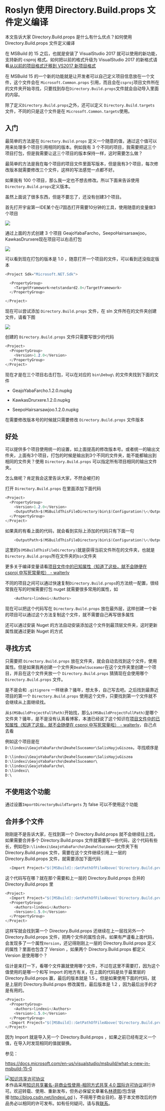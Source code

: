 # Roslyn 使用 Directory.Build.props 文件定义编译

本文告诉大家 Directory.Build.props 是什么有什么优点？如何使用 Directory.Build.props 文件定义编译

<!--more-->
<!-- CreateTime:2019/11/29 8:58:55 -->

<!-- csdn -->
<!-- 标签：Roslyn,MSBuild,编译器 -->

在 MSBuild 的 15 之后，也就是安装了 VisualStudio 2017 就可以使用的新功能，支持新的 csproj 格式。如何把以前的格式升级为 VisualStudio 2017 的新格式请看[从以前的项目格式迁移到 VS2017 新项目格式](https://blog.lindexi.com/post/%E4%BB%8E%E4%BB%A5%E5%89%8D%E7%9A%84%E9%A1%B9%E7%9B%AE%E6%A0%BC%E5%BC%8F%E8%BF%81%E7%A7%BB%E5%88%B0-VS2017-%E6%96%B0%E9%A1%B9%E7%9B%AE%E6%A0%BC%E5%BC%8F.html )

在 MSBuild 15 的一个新的功能就是让开发者可以自己定义项目信息放在一个文件，这个文件会在 `Microsoft.Common.props` 引用，而且会在`csproj`项目文件所在的文件夹开始寻找，只要找到存在`Directory.Build.props`文件就会自动导入里面的内容。

除了定义`Directory.Build.props`之外，还可以定义 `Directory.Build.targets` 文件，不同的只是这个文件是在 `Microsoft.Common.targets`使用。

## 入门

最简单的方法是在 `Directory.Build.props` 定义一个随意的值，通过这个值可以用来处理多个项目引用相同的版本。例如我有 3 个不同的项目，我需要把这三个项目打包，但是我需要让这三个项目的版本保持一样，这时需要怎么做？

最简单的方法是我在每个项目的项目文件里面写版本，但是我有3个项目，每次修改版本就需要修改三个文件，这样的写法感觉一点都不好。

如果我有 100 个项目，那么我一定也不想去修改。所以下面来告诉使用`Directory.Build.props`定义版本。

虽然上面说了很多东西，但是不要忘了，还没有创建3个项目。

首先打开宇宙第一IDE某个在i7固态打开需要10分钟的工具，使用随意的变量做3个项目

![](http://image.acmx.xyz/lindexi%2F20187181240279015.jpg)

<!-- ![](image/Roslyn 使用 Directory.Build.props 文件定义编译/Roslyn 使用 Directory.Build.props 文件定义编译0.png) -->


通过上面的方式创建 3 个项目 GeajoYabaFarcho，SeepoHairsarsawjoo，KawkasDrurxere现在项目可以右击打包

![](http://image.acmx.xyz/lindexi%2F20187181242241337.jpg)

<!-- ![](image/Roslyn 使用 Directory.Build.props 文件定义编译/Roslyn 使用 Directory.Build.props 文件定义编译1.png) -->

可以看到现在打包的版本是 1.0 ，随意打开一个项目的文件，可以看到还没指定版本

```csharp
<Project Sdk="Microsoft.NET.Sdk">

  <PropertyGroup>
    <TargetFramework>netstandard2.0</TargetFramework>
  </PropertyGroup>

</Project>
```

现在可以尝试添加 `Directory.Build.props` 文件，在 sln 文件所在的文件夹创建文件，请看下图

![](http://image.acmx.xyz/lindexi%2F2018718124461257.jpg)

<!-- ![](image/Roslyn 使用 Directory.Build.props 文件定义编译/Roslyn 使用 Directory.Build.props 文件定义编译2.png) -->

创建的 `Directory.Build.props` 文件只需要写很少的代码

```csharp
<Project>
  <PropertyGroup>
    <Version>1.2.0</Version>
  </PropertyGroup>
</Project>
```

现在才是在三个项目右击打包，可以在对应的 `bin\Debug\` 的文件夹找到下面的文件

- GeajoYabaFarcho.1.2.0.nupkg

- KawkasDrurxere.1.2.0.nupkg

- SeepoHairsarsawjoo.1.2.0.nupkg

在需要修改版本号的时候就只需要修改	`Directory.Build.props` 文件版本

## 好处

可以提供多个项目使用统一的设置，如上面提高的修改版本号。或者统一的输出文件夹，上面有3个项目，打包的时候是输出到3个不同的文件夹，能不能都输出到相同的文件夹？使用 `Directory.Build.props` 可以指定所有项目相同的输出文件夹。

怎么做呢？肯定我会这里告诉大家，不然会被打的

打开  `Directory.Build.props` 在里面添加下面代码

```csharp
<Project>
  <PropertyGroup>
    <Version>1.2.0</Version>
    <OutputPath>$(MSBuildThisFileDirectory)bin\$(Configuration)\</OutputPath>
  </PropertyGroup>
</Project>
```

如果真的有看上面的代码，就会看到实际上添加的代码只有下面一句

```csharp
    <OutputPath>$(MSBuildThisFileDirectory)bin\$(Configuration)\</OutputPath>

```

这里的`$(MSBuildThisFileDirectory)`就是获得当前文件所在的文件夹，也就是`Directory.Build.props`所在文件夹的`bin`文件夹

更多关于编译变量请看[项目文件中的已知属性（知道了这些，就不会随便在 csproj 中写死常量啦） - walterlv](https://walterlv.github.io/post/known-properties-in-csproj.html )

不同的项目之间可以通过快速复制`Directory.Build.props`的方法统一配置，很经常我在写的时候需要打包 nuget 就需要很多常用的属性，如

```csharp
    <Authors>lindexi</Authors>
```

现在可以把这个代码写在 `Directory.Build.props` 放在最外层，这样创建一个新的项目可以通过这个方法复制这个文件，就不需要自己再写很多属性

还可以通过安装 Nuget 的方法自动安装添加这个文件到最顶层文件夹，这时更新属性就通过更新 Nuget 的方式

## 寻找方式

只需要把 `Directory.Build.props` 放在文件夹，就会自动去找到这个文件，使用属性。但是如果我再创建一个文件夹`DeahelSuceamor`在这个文件夹里创建一个项目，并且在这个文件夹放一个 `Directory.Build.props` 猜猜现在会使用哪个 `Directory.Build.props` 文件。

是不是会和 `.gitignore` 一样继承？骚年，想太多，自己写去吧。之后找到最靠近项目的第一个 `Directory.Build.props` 使用这个文件，只要找到第一个文件就不会继续从上面继续找。

从`$(MSBuildProjectFullPath)`开始找，那么`$(MSBuildProjectFullPath)`是哪个文件夹？骚年，是不是没有认真看博客，本渣已经说了这个知识在[项目文件中的已知属性（知道了这些，就不会随便在 csproj 中写死常量啦） - walterlv](https://walterlv.github.io/post/known-properties-in-csproj.html )，自己点去看

例如这个项目是在`D:\lindexi\GeajoYabaFarcho\DeahelSuceamor\SalisHayjuGiszea`，寻找顺序是

```csharp
D:\lindexi\GeajoYabaFarcho\DeahelSuceamor\SalisHayjuGiszea
D:\lindexi\GeajoYabaFarcho\DeahelSuceamor\
D:\lindexi\GeajoYabaFarcho\
D:\lindexi\
D:\
```

## 不使用这个功能

通过设置`ImportDirectoryBuildTargets` 为 false 可以不使用这个功能

## 合并多个文件

刚刚是不是告诉大家，在找到第一个 Directory.Build.props 就不会继续往上找，如果需要合并多个 Directory.Build.props 文件就需要写一些代码，这个代码有些长，例如在`D:\lindexi\GeajoYabaFarcho\DeahelSuceamor`文件夹下有  Directory.Build.props 文件，需要在这个文件继续引用上一层的  Directory.Build.props 文件，就需要添加下面代码

```csharp
  <Import Project="$([MSBuild]::GetPathOfFileAbove('Directory.Build.props', '$(MSBuildThisFileDirectory)../'))" />

```

这个代码写在哪？就在那个需要和上一层的 Directory.Build.props 合并的 Directory.Build.props 里

```csharp
<Project>
  <Import Project="$([MSBuild]::GetPathOfFileAbove('Directory.Build.props', '$(MSBuildThisFileDirectory)../'))" />
  <PropertyGroup>
    <Authors>lindexi</Authors>
    <Version>1.5.0</Version>
  </PropertyGroup>
</Project>
```

这样写就会找到第一个 Directory.Build.props 还继续在上一层找另外一个   Directory.Build.props 文件，把两个文件的属性合并。如果有严谨看上面代码，会发现多了一个属性`Version`，还记得刚刚上一层的 Directory.Build.props 定义的属性？里面也包含了 Version ，如果两个 Directory.Build.props 都定义 Version 是使用哪个？

估计是来打一下，看哪个文件赢就使用哪个文件，不过在这里不需要打，因为这个值使用的是哪一个和写 Import 的地方有关，在上面的代码是处于最里层的 Directory.Build.props 赢，最后的版本就是 1.5 。但是如果使用下面的代码，就是上层的 Directory.Build.props 修改属性，最后版本是 1.2 ，因为最后出手的才是有用的。 

```csharp
<Project>
  <PropertyGroup>
    <Authors>lindexi</Authors>
    <Version>1.5.0</Version>
  </PropertyGroup>
  <Import Project="$([MSBuild]::GetPathOfFileAbove('Directory.Build.props', '$(MSBuildThisFileDirectory)../'))" />
</Project>
```

因为 Import 就是导入另一个 Directory.Build.props ，如果之前已经有定义一个值，在导入时发现相同的值就替换。


参见：

https://docs.microsoft.com/en-us/visualstudio/msbuild/what-s-new-in-msbuild-15-0

<a rel="license" href="http://creativecommons.org/licenses/by-nc-sa/4.0/"><img alt="知识共享许可协议" style="border-width:0" src="https://licensebuttons.net/l/by-nc-sa/4.0/88x31.png" /></a><br />本作品采用<a rel="license" href="http://creativecommons.org/licenses/by-nc-sa/4.0/">知识共享署名-非商业性使用-相同方式共享 4.0 国际许可协议</a>进行许可。欢迎转载、使用、重新发布，但务必保留文章署名[林德熙](http://blog.csdn.net/lindexi_gd)(包含链接:http://blog.csdn.net/lindexi_gd )，不得用于商业目的，基于本文修改后的作品务必以相同的许可发布。如有任何疑问，请与我[联系](mailto:lindexi_gd@163.com)。
